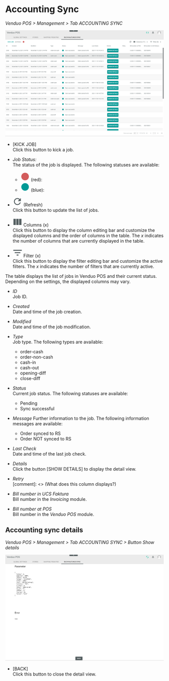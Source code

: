 # Accounting Sync
*Venduo POS > Management > Tab ACCOUNTING SYNC*

![Accounting sync](/Assets/Screenshots/POS/Management/AccountingSync/AccountingSync.png "[Accounting sync]")

- [KICK JOB]   
  Click this button to kick a job.

- *Job Status:*   
  The status of the job is displayed. The following statuses are available:
    - ![red](/Assets/Icons/Status02.png "[red]") (red):
    - ![blue](/Assets/Icons/Status01.png "[blue]") (blue):


- ![Refresh](/Assets/Icons/Refresh01.png "[Refresh]") (Refresh)   
  Click this button to update the list of jobs.

- ![Columns](/Assets/Icons/Columns.png "[Columns]") Columns (x)   
  Click this button to display the column editing bar and customize the displayed columns and the order of columns in the table. The *x* indicates the number of columns that are currently displayed in the table.

- ![Filter](/Assets/Icons/Filter.png "[Filter]") Filter (x)   
  Click this button to display the filter editing bar and customize the active filters. The *x* indicates the number of filters that are currently active.

The table displays the list of jobs in Venduo POS and their current status. Depending on the settings, the displayed columns may vary.

- *ID*   
  Job ID.

- *Created*   
  Date and time of the job creation.

- *Modified*  
  Date and time of the job modification.

- *Type*   
  Job type. The following types are available:
  - order-cash
  - order-non-cash
  - cash-in
  - cash-out
  - opening-diff
  - close-diff


- *Status*   
  Current job status. The following statuses are available:
    - Pending
    - Sync successful


- *Message*
  Further information to the job. The following information messages are available:
    - Order synced to RS
    - Order NOT synced to RS


- *Last Check*   
  Date and time of the last job check.

- *Details*   
  Click the button [SHOW DETAILS] to display the detail view.

- *Retry*   
  [comment]: <> (What does this column displays?)

- *Bill number in UCS Faktura*   
  Bill number in the *Invoicing* module.

- *Bill number at POS*   
  Bill number in the *Venduo POS* module.



## Accounting sync details
*Venduo POS > Management > Tab ACCOUNTING SYNC > Button Show details*

![Accounting sync details](/Assets/Screenshots/POS/Management/AccountingSync/ShowDetails.png "[Accounting sync details]")

- [BACK]   
  Click this button to close the detail view.
